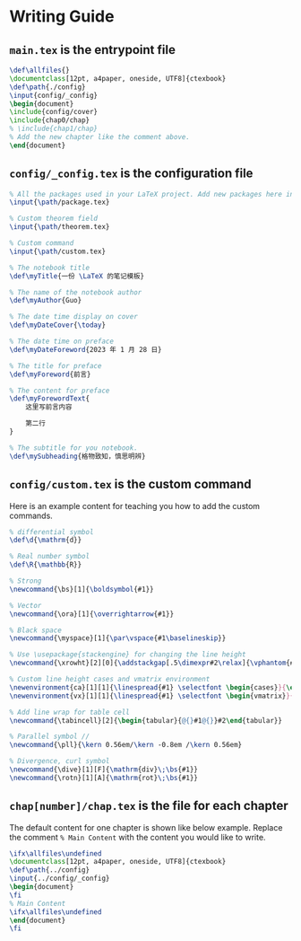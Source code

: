 # Writing Guide

## `main.tex` is the entrypoint file

```latex
\def\allfiles{}
\documentclass[12pt, a4paper, oneside, UTF8]{ctexbook}
\def\path{./config}
\input{config/_config}
\begin{document}
\include{config/cover}
\include{chap0/chap}
% \include{chap1/chap}
% Add the new chapter like the comment above.
\end{document}
```

## `config/_config.tex` is the configuration file

```latex
% All the packages used in your LaTeX project. Add new packages here instead of elsewhere.
\input{\path/package.tex}

% Custom theorem field
\input{\path/theorem.tex}

% Custom command
\input{\path/custom.tex}

% The notebook title
\def\myTitle{一份 \LaTeX 的笔记模板}

% The name of the notebook author
\def\myAuthor{Guo}

% The date time display on cover
\def\myDateCover{\today}

% The date time on preface
\def\myDateForeword{2023 年 1 月 28 日}

% The title for preface
\def\myForeword{前言}

% The content for preface
\def\myForewordText{
    这里写前言内容

    第二行
}

% The subtitle for you notebook.
\def\mySubheading{格物致知，慎思明辨}
```

## `config/custom.tex` is the custom command

Here is an example content for teaching you how to add the custom commands.

```latex
% differential symbol
\def\d{\mathrm{d}}

% Real number symbol
\def\R{\mathbb{R}}

% Strong
\newcommand{\bs}[1]{\boldsymbol{#1}}

% Vector
\newcommand{\ora}[1]{\overrightarrow{#1}}

% Black space
\newcommand{\myspace}[1]{\par\vspace{#1\baselineskip}}

% Use \usepackage{stackengine} for changing the line height
\newcommand{\xrowht}[2][0]{\addstackgap[.5\dimexpr#2\relax]{\vphantom{#1}}}

% Custom line height cases and vmatrix environment
\newenvironment{ca}[1][1]{\linespread{#1} \selectfont \begin{cases}}{\end{cases}}
\newenvironment{vx}[1][1]{\linespread{#1} \selectfont \begin{vmatrix}}{\end{vmatrix}}

% Add line wrap for table cell
\newcommand{\tabincell}[2]{\begin{tabular}{@{}#1@{}}#2\end{tabular}}

% Parallel symbol //
\newcommand{\pll}{\kern 0.56em/\kern -0.8em /\kern 0.56em}

% Divergence, curl symbol
\newcommand{\dive}[1][F]{\mathrm{div}\;\bs{#1}}
\newcommand{\rotn}[1][A]{\mathrm{rot}\;\bs{#1}}
```

## `chap[number]/chap.tex` is the file for each chapter

The default content for one chapter is shown like below example.
Replace the comment `% Main Content` with the content you would like to write.

```latex
\ifx\allfiles\undefined
\documentclass[12pt, a4paper, oneside, UTF8]{ctexbook}
\def\path{../config}
\input{../config/_config}
\begin{document}
\fi
% Main Content
\ifx\allfiles\undefined
\end{document}
\fi
```
